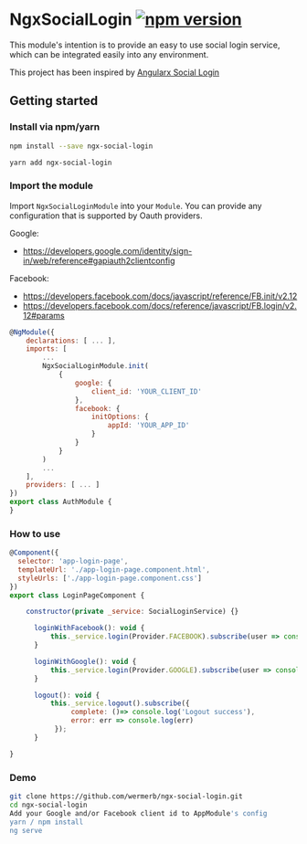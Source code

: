 # NgxSocialLogin [![npm version](https://badge.fury.io/js/ngx-social-login.svg)](https://badge.fury.io/js/ngx-social-login)

This module's intention is to provide an easy to use social login service, which can be integrated easily into any environment.

This project has been inspired by [Angularx Social Login](https://github.com/abacritt/angularx-social-login)

## Getting started

### Install via npm/yarn

```sh
npm install --save ngx-social-login
```

```sh
yarn add ngx-social-login
```

### Import the module

Import `NgxSocialLoginModule` into your `Module`.
You can provide any configuration that is supported by Oauth providers.

Google:

-   https://developers.google.com/identity/sign-in/web/reference#gapiauth2clientconfig

Facebook:

-   https://developers.facebook.com/docs/javascript/reference/FB.init/v2.12
-   https://developers.facebook.com/docs/reference/javascript/FB.login/v2.12#params

```javascript
@NgModule({
    declarations: [ ... ],
    imports: [
        ...
        NgxSocialLoginModule.init(
            {
                google: {
                    client_id: 'YOUR_CLIENT_ID'
                },
                facebook: {
                    initOptions: {
                        appId: 'YOUR_APP_ID'
                    }
                }
            }
        )
        ...
    ],
    providers: [ ... ]
})
export class AuthModule {
}
```

### How to use

```javascript
@Component({
  selector: 'app-login-page',
  templateUrl: './app-login-page.component.html',
  styleUrls: ['./app-login-page.component.css']
})
export class LoginPageComponent {

    constructor(private _service: SocialLoginService) {}

      loginWithFacebook(): void {
          this._service.login(Provider.FACEBOOK).subscribe(user => console.log(user));
      }

      loginWithGoogle(): void {
          this._service.login(Provider.GOOGLE).subscribe(user => console.log(user));
      }

      logout(): void {
          this._service.logout().subscribe({
               complete: ()=> console.log('Logout success'),
               error: err => console.log(err)
           });
      }

}
```

### Demo

```bash
git clone https://github.com/wermerb/ngx-social-login.git
cd ngx-social-login
Add your Google and/or Facebook client id to AppModule's config
yarn / npm install
ng serve
```
